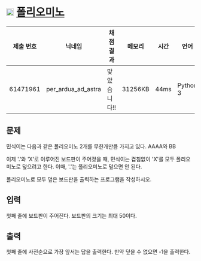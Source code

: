 # <img width="20px"  src="https://d2gd6pc034wcta.cloudfront.net/tier/6.svg" class="solvedac-tier"> [폴리오미노](https://www.acmicpc.net/problem/1343) 

| 제출 번호 | 닉네임 | 채점 결과 | 메모리 | 시간 | 언어 | 코드 길이 |
|---|---|---|---|---|---|---|
|61471961|per_ardua_ad_astra|맞았습니다!! |31256KB|44ms|Python 3|196B|

## 문제
<p>민식이는 다음과 같은 폴리오미노 2개를 무한개만큼 가지고 있다. AAAA와 BB</p>

<p>이제 '.'와 'X'로 이루어진 보드판이 주어졌을 때, 민식이는 겹침없이 'X'를 모두 폴리오미노로 덮으려고 한다. 이때, '.'는 폴리오미노로 덮으면 안 된다.</p>

<p>폴리오미노로 모두 덮은 보드판을 출력하는 프로그램을 작성하시오.</p>

## 입력
<p>첫째 줄에 보드판이 주어진다. 보드판의 크기는 최대 50이다.</p>

## 출력
<p>첫째 줄에 사전순으로 가장 앞서는 답을 출력한다. 만약 덮을 수 없으면 -1을 출력한다.</p>

